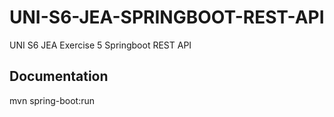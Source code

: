 # UNI-S6-JEA-SPRINGBOOT-REST-API

UNI S6 JEA Exercise 5 Springboot REST API

## Documentation

mvn spring-boot:run
